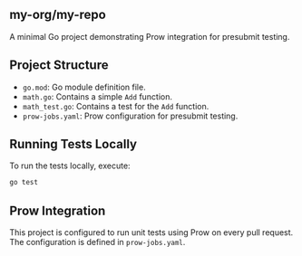## my-org/my-repo

A minimal Go project demonstrating Prow integration for presubmit testing.

## Project Structure

- `go.mod`: Go module definition file.
- `math.go`: Contains a simple `Add` function.
- `math_test.go`: Contains a test for the `Add` function.
- `prow-jobs.yaml`: Prow configuration for presubmit testing.

## Running Tests Locally

To run the tests locally, execute:

```bash
go test
```

## Prow Integration

This project is configured to run unit tests using Prow on every pull request. The configuration is defined in `prow-jobs.yaml`. 
